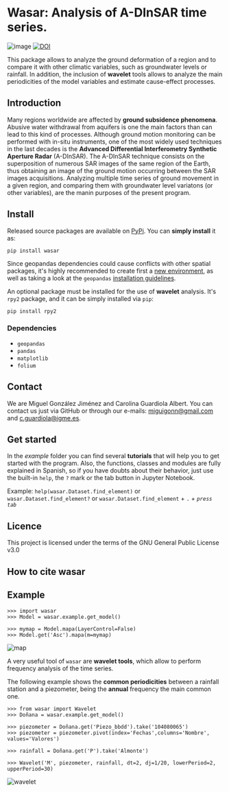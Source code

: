 # Wasar: Analysis of A-DInSAR time series.
![image](https://user-images.githubusercontent.com/75794654/157041747-26d4aad0-95d3-442e-a3f8-6dc1072b1185.png)
[![DOI](https://zenodo.org/badge/463138682.svg)](https://zenodo.org/badge/latestdoi/463138682)

This package allows to analyze the ground deformation of a region and to compare it with other climatic variables, such as groundwater levels or rainfall. In addition, the inclusion of **wavelet** tools allows to analyze the main periodicities of the model variables and estimate cause-effect processes.

## Introduction

Many regions worldwide are affected by **ground subsidence phenomena**. Abusive water withdrawal from aquifers is one the main factors than can lead to this kind of processes. Although ground motion monitoring can be performed with in-situ instruments, one of the most widely used techniques in the last decades is the **Advanced Differential Interferometry Synthetic Aperture Radar** (A-DInSAR). The A-DInSAR technique consists on the superposition of numerous SAR images of the same region of the Earth, thus obtaining an image of the ground motion occurring between the SAR images acquisitions. Analyzing multiple time series of ground movement in a given region, and comparing them with groundwater level variatons (or other variables), are the manin purposes of the present program.

## Install

Released source packages are available on [PyPi](https://pypi.org/). You can **simply install** it as:

`pip install wasar`

Since geopandas dependencies could cause conflicts with other spatial packages, it's highly recommended to create first a [new environment](https://docs.conda.io/projects/conda/en/latest/user-guide/tasks/manage-environments.html#creating-an-environment-with-commands), as well as taking a look at the `geopandas` [installation guidelines](https://geopandas.org/en/stable/getting_started/install.html).

An optional package must be installed for the use of **wavelet** analysis. It's `rpy2` package, and it can be simply installed via `pip`:

`pip install rpy2`

### Dependencies

- `geopandas`
- `pandas`
- `matplotlib`
- `folium`

## Contact

We are Miguel González Jiménez and Carolina Guardiola Albert. You can contact us just via GitHub or through our e-mails: miguigonn@gmail.com and c.guardiola@igme.es.
    
## Get started

In the *example* folder you can find several **tutorials** that will help you to get started with the program. Also, the functions, classes and modules are fully explained in Spanish, so if you have doubts about their behavior, just use the built-in `help`, the `?` mark or the tab button in Jupyter Notebook.

Example:    `help(wasar.Dataset.find_element)` or `wasar.Dataset.find_element?` or `wasar.Dataset.find_element` + `.` + *`press tab`*

## Licence
This project is licensed under the terms of the GNU General Public License v3.0

## How to cite wasar

## Example

    >>> import wasar
    >>> Model = wasar.example.get_model()

    >>> mymap = Model.mapa(LayerControl=False)
    >>> Model.get('Asc').mapa(m=mymap)
![map](https://user-images.githubusercontent.com/75794654/156733794-922a0bfe-e42b-4f4e-93fa-bf0cdcf71511.png)

A very useful tool of `wasar` are **wavelet tools**, which allow to perform frequency analysis of the time series.

The following example shows the **common periodicities** between a rainfall station and a piezometer, being the **annual** frequency the main common one.

    >>> from wasar import Wavelet
    >>> Doñana = wasar.example.get_model()

    >>> piezometer = Doñana.get('Piezo_bbdd').take('104080065')
    >>> piezometer = piezometer.pivot(index='Fechas',columns='Nombre', values='Valores')

    >>> rainfall = Doñana.get('P').take('Almonte')

    >>> Wavelet('M', piezometer, rainfall, dt=2, dj=1/20, lowerPeriod=2, upperPeriod=30)

![wavelet](https://user-images.githubusercontent.com/75794654/156804199-e8ec12db-75b8-4fce-8a47-e06a74044843.png)
